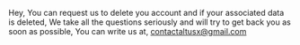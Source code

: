Hey, 
You can request us to delete you account and if your associated data is deleted, We take all the questions seriously and will try to get back you as soon as possible,
You can write us at, contactaltusx@gmail.com
